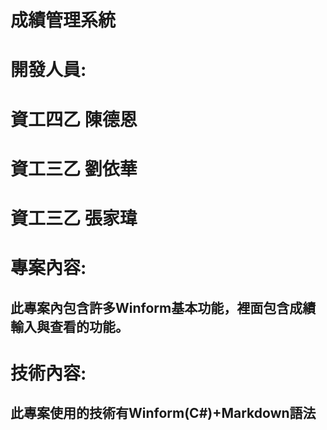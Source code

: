 # 成績管理系統
# 開發人員:
# 資工四乙 陳德恩
# 資工三乙 劉依華
# 資工三乙 張家瑋
# 專案內容:
## 此專案內包含許多Winform基本功能，裡面包含成績輸入與查看的功能。
# 技術內容:
## 此專案使用的技術有Winform(C#)+Markdown語法
